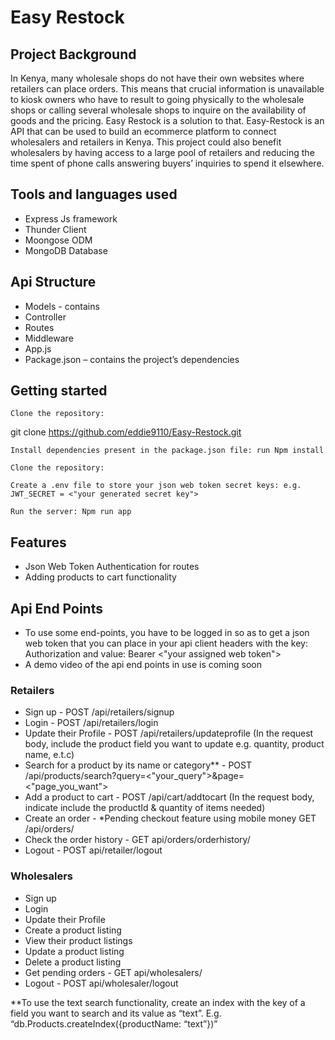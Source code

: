 # Easy Restock
## Project Background
In Kenya, many wholesale shops do not have their own websites where retailers can place orders. This means that crucial information is unavailable to kiosk owners who have to result to going physically to the wholesale shops or calling several wholesale shops to inquire on the availability of goods and the pricing.
Easy Restock is a solution to that. Easy-Restock is an API that can be used to build an ecommerce platform to connect wholesalers and retailers in Kenya. 
This project could also benefit wholesalers by having access to a large pool of retailers and reducing the time spent of phone calls answering buyers’ inquiries to spend it elsewhere. 

## Tools and languages used
  -	Express Js framework
  -	Thunder Client
  -	Moongose ODM
  -	MongoDB Database

## Api Structure
  -	Models - contains
  -	Controller
  -	Routes
  -	Middleware
  -	App.js
  -	Package.json – contains the project’s dependencies


## Getting started

    Clone the repository:

git clone https://github.com/eddie9110/Easy-Restock.git

    Install dependencies present in the package.json file: run Npm install

    Clone the repository:

    Create a .env file to store your json web token secret keys: e.g. JWT_SECRET = <"your generated secret key">

    Run the server: Npm run app





## Features
- Json Web Token Authentication for routes
- Adding products to cart functionality




## Api End Points
- To use some end-points, you have to be logged in so as to get a json web token that you can place in your api client headers with the key: Authorization and value: Bearer <"your assigned web token">
- A demo video of the api end points in use is coming soon

### Retailers
  -	Sign up - POST /api/retailers/signup
  -	Login - POST /api/retailers/login
  -	Update their Profile - POST /api/retailers/updateprofile (In the request body, include the product field you want to update e.g. quantity, product name, e.t.c)
  -	Search for a product by its name or category** - POST /api/products/search?query=<"your_query">&page=<"page_you_want">
  -	Add a product to cart - POST /api/cart/addtocart (In the request body, indicate include the productId & quantity of items needed)
  - Create an order - *Pending checkout feature using mobile money GET /api/orders/
  -	Check the order history - GET api/orders/orderhistory/
  -	Logout - POST api/retailer/logout


### Wholesalers
  -	Sign up 
  -	Login
  -	Update their Profile
  -	Create a product listing
  -	View their product listings
  -	Update a product listing
  -	Delete a product listing
  -	Get pending orders - GET api/wholesalers/
  -	Logout - POST api/wholesaler/logout


**To use the text search functionality, create an index with the key of a field you want to search and its value as “text”. E.g.   “db.Products.createIndex({productName: “text”})”

